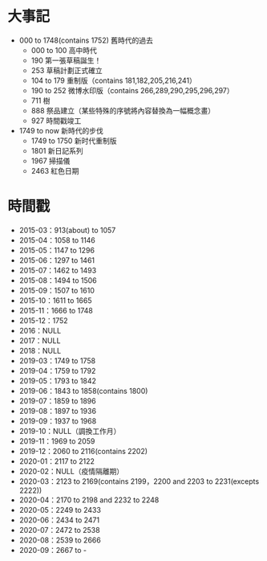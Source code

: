 # 大事記
  - 000 to 1748(contains 1752) 舊時代的過去
    + 000 to 100 高中時代
    + 190 第一張草稿誕生！
    + 253 草稿計劃正式確立
    + 104 to 179 重制版（contains 181,182,205,216,241）
    + 190 to 252 微博水印版（contains 266,289,290,295,296,297）
    + 711 樹
    + 888 祭品建立（某些特殊的序號將內容替換為一幅概念畫）
    + 927 時間戳竣工
  - 1749 to now 新時代的步伐
    - 1749 to 1750 新时代重制版
    - 1801 新日記系列
    - 1967 掃描儀
    - 2463 紅色日期

# 時間戳
  - 2015-03：913(about) to 1057
  - 2015-04：1058 to 1146
  - 2015-05：1147 to 1296
  - 2015-06：1297 to 1461
  - 2015-07：1462 to 1493
  - 2015-08：1494 to 1506
  - 2015-09：1507 to 1610
  - 2015-10：1611 to 1665
  - 2015-11：1666 to 1748
  - 2015-12：1752
  - 2016：NULL
  - 2017：NULL
  - 2018：NULL
  - 2019-03：1749 to 1758
  - 2019-04：1759 to 1792
  - 2019-05：1793 to 1842
  - 2019-06：1843 to 1858(contains 1800)
  - 2019-07：1859 to 1896
  - 2019-08：1897 to 1936
  - 2019-09：1937 to 1968
  - 2019-10：NULL（調換工作月）
  - 2019-11：1969 to 2059
  - 2019-12：2060 to 2116(contains 2202)
  - 2020-01：2117 to 2122
  - 2020-02：NULL（疫情隔離期）
  - 2020-03：2123 to 2169(contains 2199，2200 and 2203 to 2231(excepts 2222))
  - 2020-04：2170 to 2198 and 2232 to 2248
  - 2020-05：2249 to 2433
  - 2020-06：2434 to 2471
  - 2020-07：2472 to 2538
  - 2020-08：2539 to 2666
  - 2020-09：2667 to -
